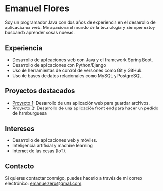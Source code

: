# Emanuel Flores

Soy un programador Java con dos años de experiencia en el desarrollo de aplicaciones web. Me apasiona el mundo de la tecnología y siempre estoy buscando aprender cosas nuevas.

## Experiencia

- Desarrollo de aplicaciones web con Java y el framework Spring Boot.
- Desarrollo de aplicaciones con Python/Django
- Uso de herramientas de control de versiones como Git y GitHub.
- Uso de bases de datos relacionales como MySQL y PostgreSQL.

## Proyectos destacados

- [Proyecto 1](https://github.com/emaflores/file-upload-api): Desarrollo de una aplicación web para guardar archivos.
- [Proyecto 2](https://github.com/emaflores/ReactJs-Redux-Firebase-App): Desarrollo de una aplicación front end para hacer un pedido de hamburguesa

## Intereses

- Desarrollo de aplicaciones web y móviles.
- Inteligencia artificial y machine learning.
- Internet de las cosas (IoT).

## Contacto

Si quieres contactar conmigo, puedes hacerlo a través de mi correo electrónico: [emanuelzero@gmail.com](mailto:emanuelzero@gmail.com).


